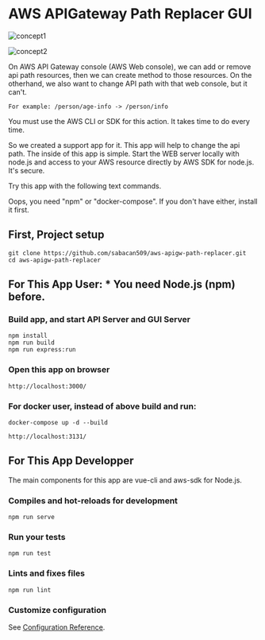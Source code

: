 # AWS APIGateway Path Replacer GUI

![concept1](https://user-images.githubusercontent.com/54195833/64548894-843b8c80-d36a-11e9-8a14-73501b4a285e.jpg)

![concept2](https://user-images.githubusercontent.com/54195833/64548898-869de680-d36a-11e9-8b38-bd0d6e973d4e.jpg)

On AWS API Gateway console (AWS Web console), we can add or remove api path resources, then we can create method to those resources.
On the otherhand, we also want to change API path with that web console, but it can't.
```
For example: /person/age-info -> /person/info
```
You must use the AWS CLI or SDK for this action. It takes time to do every time.

So we created a support app for it. This app will help to change the api path.
The inside of this app is simple. Start the WEB server locally with node.js and access to your AWS resource directly by AWS SDK for node.js. It's secure.

Try this app with the following text commands.

Oops, you need "npm" or "docker-compose". If you don't have either, install it first.

## First, Project setup
```
git clone https://github.com/sabacan509/aws-apigw-path-replacer.git
cd aws-apigw-path-replacer
```

## For This App User: * You need Node.js (npm) before.
### Build app, and start API Server and GUI Server
```
npm install
npm run build
npm run express:run
```

### Open this app on browser
```
http://localhost:3000/
```

### For docker user, instead of above build and run:
```
docker-compose up -d --build
```
```
http://localhost:3131/
```

## For This App Developper
The main components for this app are vue-cli and aws-sdk for Node.js.

### Compiles and hot-reloads for development
```
npm run serve
```

### Run your tests
```
npm run test
```

### Lints and fixes files
```
npm run lint
```

### Customize configuration
See [Configuration Reference](https://cli.vuejs.org/config/).
